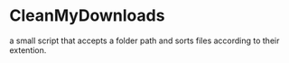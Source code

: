 # CleanMyDownloads

a small script that accepts a folder path and sorts files according to their extention.

